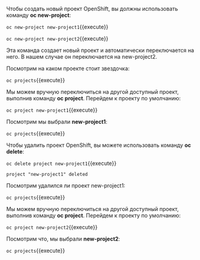 
Чтобы создать новый проект OpenShift, вы должны использовать команду **oc new-project**:

`oc new-project new-project1`{{execute}}

`oc new-project new-project2`{{execute}}

Эта команда создает новый проект и автоматически переключается на него. В нашем случае он переключается на new-project2.

Посмотрим на каком проекте стоит звездочка:

`oc projects`{{execute}}

 Мы можем вручную переключиться на другой доступный проект, выполнив команду **oc project**. Перейдем к проекту по умолчанию:

`oc project new-project1`{{execute}}

Посмотрим мы выбрали **new-project1**:

`oc projects`{{execute}}

Чтобы удалить проект OpenShift, вы можете использовать команду **oc delete**:

`oc delete project new-project1`{{execute}}

```
project "new-project1" deleted
```

Посмотрим удалился ли проект new-project1:

`oc projects`{{execute}}

 Мы можем вручную переключиться на другой доступный проект, выполнив команду **oc project**. Перейдем к проекту по умолчанию:

`oc project new-project2`{{execute}}

Посмотрим что, мы выбрали **new-project2**:

`oc projects`{{execute}}
